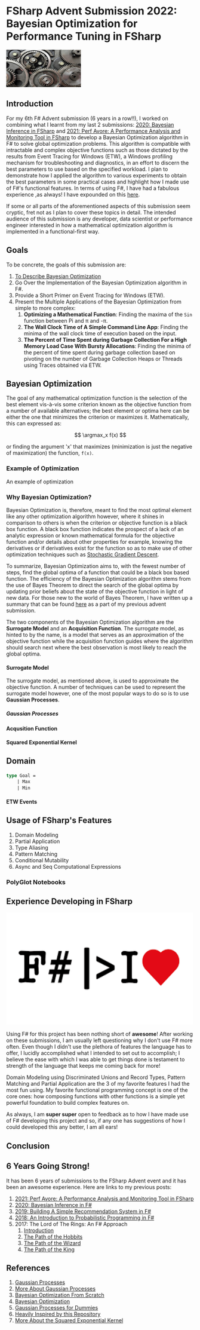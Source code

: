 # FSharp Advent Submission 2022: Bayesian Optimization for Performance Tuning in FSharp

<img src="./resources/Gears.jpg" width="200" height="100">

## Introduction

For my 6th F# Advent submission (6 years in a row!!), I worked on combining what I learnt from my last 2 submissions: [2020: Bayesian Inference in FSharp](http://bit.ly/3hhhRjq) and [2021: Perf Avore: A Performance Analysis and Monitoring Tool in FSharp](https://github.com/MokoSan/PerfAvore/blob/main/AdventSubmission.md#perf-avore-a-performance-analysis-and-monitoring-tool-in-fsharp) to develop a Bayesian Optimization algorithm in F# to solve global optimization problems. This algorithm is compatible with intractable and complex objective functions such as those dictated by the results from Event Tracing for Windows (ETW), a Windows profiling mechanism for troubleshooting and diagnostics, in an effort to discern the best parameters to use based on the specified workload. I plan to demonstrate how I applied the algorithm to various experiments to obtain the best parameters in some practical cases and highlight how I made use of F#'s functional features. In terms of using F#, I have had a fabulous experience ,as always! I have expounded on this [here](#experience-developing-in-fsharp).

If some or all parts of the aforementioned aspects of this submission seem cryptic, fret not as I plan to cover these topics in detail. The intended audience of this submission is any developer, data scientist or performance engineer interested in how a mathematical optimization algorithm is implemented in a functional-first way.

## Goals

To be concrete, the goals of this submission are:

1. [To Describe Bayesian Optimization](#bayesian-optimization) 
2. Go Over the Implementation of the Bayesian Optimization algorithm in F#.
3. Provide a Short Primer on Event Tracing for Windows (ETW).
4. Present the Multiple Applications of the Bayesian Optimization from simple to more complex:
   1. __Optimizing a Mathematical Function__: Finding the maxima of the ``Sin`` function between Pi and π and -π.
   2. __The Wall Clock Time of A Simple Command Line App__: Finding the minima of the wall clock time of execution based on the input. 
   3. __The Percent of Time Spent during Garbage Collection For a High Memory Load Case With Bursty Allocations__: Finding the minima of the percent of time spent during garbage collection based on pivoting on the number of Garbage Collection Heaps or Threads using Traces obtained via ETW.

## Bayesian Optimization

The goal of any mathematical optimization function is the selection of the best element vis-à-vis some criterion known as the objective function from a number of available alternatives; the best element or optima here can be either the one that minimizes the criterion or maximizes it. Mathematically, this can expressed as:

$$ \argmax_x f(x) $$

or finding the argument 'x' that maximizes (minimization is just the negative of maximization) the function, ``f(x)``. 

### Example of Optimization

An example of optimization 


### Why Bayesian Optimization?

Bayesian Optimization is, therefore, meant to find the most optimal element like any other optimization algorithm however, where it shines in comparison to others is when the criterion or objective function is a black box function. A black box function indicates the prospect of a lack of an analytic expression or known mathematical formula for the objective function and/or details about other properties for example, knowing the derivatives or if derivatives exist for the function so as to make use of other optimization techniques such as [Stochastic Gradient Descent](https://en.wikipedia.org/wiki/Stochastic_gradient_descent). 

To summarize, Bayesian Optimization aims to, with the fewest number of steps, find the global optima of a function that could be a black box based function. The efficiency of the Bayesian Optimization algorithm stems from the use of Bayes Theorem to direct the search of the global optima by updating prior beliefs about the state of the objective function in light of new data. For those new to the world of Bayes Theorem, I have written up a summary that can be found [here](https://nbviewer.org/github/MokoSan/FSharpAdvent_2020/blob/main/BayesianInferenceInF%23.ipynb#Bayes-Theorem) as a part of my previous advent submission. 

The two components of the Bayesian Optimization algorithm are the **Surrogate Model** and an **Acquisition Function**. The surrogate model, as hinted to by the name, is a model that serves as an approximation of the objective function while the acquisition function guides where the algorithm should search next where the best observation is most likely to reach the global optima.

#### Surrogate Model

The surrogate model, as mentioned above, is used to approximate the objective function. A number of techniques can be used to represent the surrogate model however, one of the most popular ways to do so is to use __Gaussian Processes__. 

##### Gaussian Processes


#### Acqusition Function


#### Squared Exponential Kernel

## Domain

```fsharp
type Goal =
    | Max
    | Min
```


#### ETW Events

## Usage of FSharp's Features

1. Domain Modeling
2. Partial Application
3. Type Aliasing
4. Pattern Matching
5. Conditional Mutability
6. Async and Seq Computational Expressions

### PolyGlot Notebooks

## Experience Developing in FSharp

<img src="./resources/IloveFSharp.png" width="500" height="300">

Using F# for this project has been nothing short of **awesome**! After working on these submissions, I am usually left questioning why I don't use F# more often. Even though I didn't use the plethora of features the language has to offer, I lucidly accomplished what I intended to set out to accomplish; I believe the ease with which I was able to get things done is testament to strength of the language that keeps me coming back for more! 

Domain Modeling using Discriminated Unions and Record Types, Pattern Matching and Partial Application are the 3 of my favorite features I had the most fun using. My favorite functional programming concept is one of the core ones: how composing functions with other functions is a simple yet powerful foundation to build complex features on. 

As always, I am **super super** open to feedback as to how I have made use of F# developing this project and so, if any one has suggestions of how I could developed this any better, I am all ears! 

## Conclusion

## 6 Years Going Strong!

It has been 6 years of submissions to the FSharp Advent event and it has been an awesome experience. Here are links to my previous posts:

1. [2021: Perf Avore: A Performance Analysis and Monitoring Tool in FSharp](https://github.com/MokoSan/PerfAvore/blob/main/AdventSubmission.md#perf-avore-a-performance-analysis-and-monitoring-tool-in-fsharp)
2. [2020: Bayesian Inference in F#](https://bit.ly/3hhhRjq)
3. [2019: Building A Simple Recommendation System in F#](http://t.co/KqE8kfaZQ7)
4. [2018: An Introduction to Probabilistic Programming in F#](https://t.co/fdssLnvzLX)
5. 2017: The Lord of The Rings: An F# Approach
   1. [Introduction](https://t.co/8qGEiwNniY)
   2. [The Path of the Hobbits](https://t.co/UtFQRj3W3X)
   3. [The Path of the Wizard](https://t.co/6AzIg7voAb)
   4. [The Path of the King](https://t.co/ko6bubJqsw)

## References

1. [Gaussian Processes](http://krasserm.github.io/2018/03/19/gaussian-processes/)
2. [More About Gaussian Processes](https://peterroelants.github.io/posts/gaussian-process-tutorial/)
3. [Bayesian Optimization From Scratch](https://machinelearningmastery.com/what-is-bayesian-optimization/)
4. [Bayesian Optimization](http://krasserm.github.io/2018/03/21/bayesian-optimization/)
5. [Gaussian Processes for Dummies](http://katbailey.github.io/post/gaussian-processes-for-dummies/)
6. [Heavily Inspired by this Repository](https://github.com/koryakinp/GP)
7. [More About the Squared Exponential Kernel](https://peterroelants.github.io/posts/gaussian-process-kernels/#Exponentiated-quadratic-kernel)

